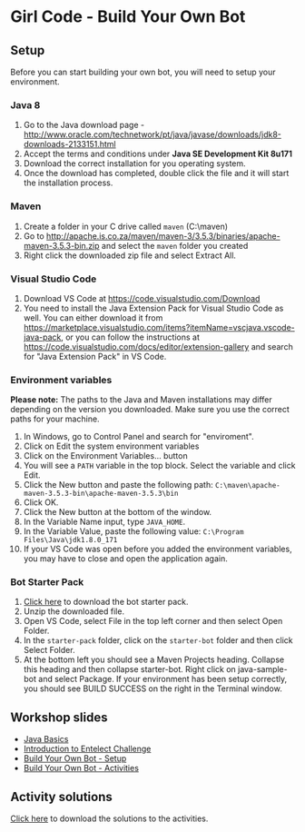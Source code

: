 # Girl Code - Build Your Own Bot

## Setup
Before you can start building your own bot, you will need to setup your environment.

### Java 8

1. Go to the Java download page - http://www.oracle.com/technetwork/pt/java/javase/downloads/jdk8-downloads-2133151.html
2. Accept the terms and conditions under **Java SE Development Kit 8u171**
3. Download the correct installation for you operating system.
4. Once the download has completed, double click the file and it will start the installation process.

### Maven
1. Create a folder in your C drive called `maven` (C:\maven)
2. Go to http://apache.is.co.za/maven/maven-3/3.5.3/binaries/apache-maven-3.5.3-bin.zip and select the `maven` folder you created
3. Right click the downloaded zip file and select Extract All.

### Visual Studio Code

1. Download VS Code at https://code.visualstudio.com/Download
2. You need to install the Java Extension Pack for Visual Studio Code as well. You can either download it from https://marketplace.visualstudio.com/items?itemName=vscjava.vscode-java-pack, or you can follow the instructions at https://code.visualstudio.com/docs/editor/extension-gallery and search for "Java Extension Pack" in VS Code.

### Environment variables

**Please note:** The paths to the Java and Maven installations may differ depending on the version you downloaded. Make sure you use the correct paths for your machine.

1. In Windows, go to Control Panel and search for "enviroment".
2. Click on Edit the system environment variables
3. Click on the Environment Variables... button
4. You will see a `PATH` variable in the top block. Select the variable and click Edit.
5. Click the New button and paste the following path: `C:\maven\apache-maven-3.5.3-bin\apache-maven-3.5.3\bin`
6. Click OK.
7. Click the New button at the bottom of the window.
8. In the Variable Name input, type `JAVA_HOME`.
9. In the Variable Value, paste the following value: `C:\Program Files\Java\jdk1.8.0_171`
10. If your VS Code was open before you added the environment variables, you may have to close and open the application again.

### Bot Starter Pack
1. [Click here](https://github.com/madenem/girl-code/raw/master/starter-pack/starter-pack.zip) to download the bot starter pack.
2. Unzip the downloaded file.
3. Open VS Code, select File in the top left corner and then select Open Folder.
4. In the `starter-pack` folder, click on the `starter-bot` folder and then click Select Folder.
5. At the bottom left you should see a Maven Projects heading. Collapse this heading and then collapse starter-bot. Right click on java-sample-bot and select Package. If your environment has been setup correctly, you should see BUILD SUCCESS on the right in the Terminal window.

## Workshop slides
* [Java Basics](https://github.com/madenem/girl-code/raw/master/slides/Java%20Basics.pdf)
* [Introduction to Entelect Challenge](https://github.com/madenem/girl-code/raw/master/slides/Entelect%20Challenge%202018%20-%20Girl%20Code%20-%20Intro%20%2B%20Rules.pdf)
* [Build Your Own Bot - Setup](https://github.com/madenem/girl-code/raw/master/slides/Entelect%20Challenge%202018%20-%20Girl%20Code%20-%20Setup.pdf)
* [Build Your Own Bot - Activities](https://github.com/madenem/girl-code/raw/master/slides/Entelect%20Challenge%202018%20-%20Girl%20Code%20-%20Activities.pdf)

## Activity solutions
[Click here](https://github.com/madenem/girl-code/raw/master/starter-pack/starter-pack-solution.zip) to download the solutions to the activities.

